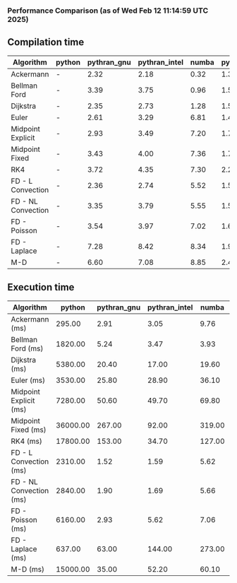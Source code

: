 ### Performance Comparison (as of Wed Feb 12 11:14:59 UTC 2025)
## Compilation time
Algorithm                 | python                    | pythran_gnu               | pythran_intel             | numba                     | pyccel_fortran_gnu        | pyccel_c_gnu              | pyccel_fortran_intel      | pyccel_c_intel           
------------------------- | ------------------------- | ------------------------- | ------------------------- | ------------------------- | ------------------------- | ------------------------- | ------------------------- | -------------------------
Ackermann                 | -                         | 2.32                      | 2.18                      | 0.32                      | 1.36                      | 1.33                      | 1.45                      | 1.42                     
Bellman Ford              | -                         | 3.39                      | 3.75                      | 0.96                      | 1.54                      | 1.64                      | 1.64                      | 1.69                     
Dijkstra                  | -                         | 2.35                      | 2.73                      | 1.28                      | 1.57                      | 1.70                      | 1.70                      | 1.87                     
Euler                     | -                         | 2.61                      | 3.29                      | 6.81                      | 1.48                      | 1.60                      | 1.62                      | 1.70                     
Midpoint Explicit         | -                         | 2.93                      | 3.49                      | 7.20                      | 1.72                      | 1.82                      | 1.82                      | 1.92                     
Midpoint Fixed            | -                         | 3.43                      | 4.00                      | 7.36                      | 1.78                      | 1.92                      | 1.90                      | 1.99                     
RK4                       | -                         | 3.72                      | 4.35                      | 7.30                      | 2.27                      | 2.32                      | 2.35                      | 2.38                     
FD - L Convection         | -                         | 2.36                      | 2.74                      | 5.52                      | 1.52                      | 1.63                      | 1.62                      | 1.71                     
FD - NL Convection        | -                         | 3.35                      | 3.79                      | 5.55                      | 1.50                      | 1.60                      | 1.65                      | 1.68                     
FD - Poisson              | -                         | 3.54                      | 3.97                      | 7.02                      | 1.63                      | 1.63                      | 2.84                      | 1.72                     
FD - Laplace              | -                         | 7.28                      | 8.42                      | 8.34                      | 1.93                      | 1.96                      | 2.11                      | 1.98                     
M-D                       | -                         | 6.60                      | 7.08                      | 8.85                      | 2.47                      | 2.40                      | 2.57                      | 2.74                     

## Execution time
Algorithm                 | python                    | pythran_gnu               | pythran_intel             | numba                     | pyccel_fortran_gnu        | pyccel_c_gnu              | pyccel_fortran_intel      | pyccel_c_intel           
------------------------- | ------------------------- | ------------------------- | ------------------------- | ------------------------- | ------------------------- | ------------------------- | ------------------------- | -------------------------
Ackermann (ms)            | 295.00                    | 2.91                      | 3.05                      | 9.76                      | 1.32                      | 1.23                      | 9.27                      | 4.79                     
Bellman Ford (ms)         | 1820.00                   | 5.24                      | 3.47                      | 3.93                      | 3.22                      | 3.82                      | 4.42                      | 6.61                     
Dijkstra (ms)             | 5380.00                   | 20.40                     | 17.00                     | 19.60                     | 18.80                     | 56.10                     | 23.30                     | 41.70                    
Euler (ms)                | 3530.00                   | 25.80                     | 28.90                     | 36.10                     | 13.00                     | 26.60                     | 14.30                     | 23.00                    
Midpoint Explicit (ms)    | 7280.00                   | 50.60                     | 49.70                     | 69.80                     | 22.60                     | 45.20                     | 16.10                     | 40.20                    
Midpoint Fixed (ms)       | 36000.00                  | 267.00                    | 92.00                     | 319.00                    | 74.80                     | 190.00                    | 59.20                     | 173.00                   
RK4 (ms)                  | 17800.00                  | 153.00                    | 34.70                     | 127.00                    | 32.00                     | 95.10                     | 37.60                     | 78.10                    
FD - L Convection (ms)    | 2310.00                   | 1.52                      | 1.59                      | 5.62                      | 1.75                      | 6.89                      | 1.37                      | 3.54                     
FD - NL Convection (ms)   | 2840.00                   | 1.90                      | 1.69                      | 5.66                      | 1.99                      | 6.68                      | 1.36                      | 3.02                     
FD - Poisson (ms)         | 6160.00                   | 2.93                      | 5.62                      | 7.06                      | 2.57                      | 14.70                     | 2.64                      | 12.40                    
FD - Laplace (ms)         | 637.00                    | 63.00                     | 144.00                    | 273.00                    | 56.50                     | 502.00                    | 58.90                     | 283.00                   
M-D (ms)                  | 15000.00                  | 35.00                     | 52.20                     | 60.10                     | 62.00                     | 109.00                    | 91.70                     | 66.80                    
